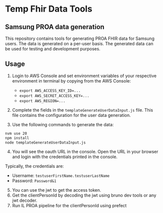 # Temp Fhir Data Tools

## Samsung PROA data generation

This repository contains tools for generating PROA FHIR data for Samsung users. The data is generated on a per-user basis. The generated data can be used for testing and development purposes.

## Usage

1. Login to AWS Console and set environment variables of your respective environment in terminal by copying from the AWS Console:

   - `export AWS_ACCESS_KEY_ID=...`
   - `export AWS_SECRET_ACCESS_KEY=...`
   - `export AWS_REGION=...`

2. Complete the fields in the `templateGenerateUserDataInput.js` file. This file contains the configuration for the user data generation.

3. Use the following commands to generate the data:

```bash
nvm use 20
npm install
node templateGenerateUserDataInput.js
```

4. You will see the oauth URL in the console. Open the URL in your browser and login with the credentials printed in the console.

Typically, the credentials are:

- Username: `testuserFirstName.testuserLastName`
- Password: `Password&1`

5. You can use the jwt to get the access token.
6. Get the clientPersonId by decoding the jwt using bruno dev tools or any jwt decoder.
7. Run IL PROA pipeline for the clientPersonId using prefect
